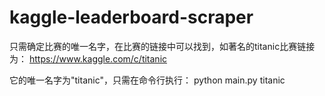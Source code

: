 # kaggle-leaderboard-scraper

只需确定比赛的唯一名字，在比赛的链接中可以找到，如著名的titanic比赛链接为：
https://www.kaggle.com/c/titanic

它的唯一名字为"titanic"，只需在命令行执行：
python main.py titanic